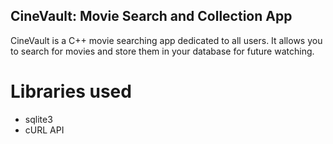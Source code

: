 ## CineVault: Movie Search and Collection App

CineVault is a C++ movie searching app dedicated to all users. It allows you to search for movies and store them in your database for future watching.

# Libraries used
- sqlite3
- cURL API

